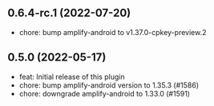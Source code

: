 ## 0.6.4-rc.1 (2022-07-20)

- chore: bump amplify-android to v1.37.0-cpkey-preview.2

## 0.5.0 (2022-05-17)

- feat: Initial release of this plugin
- chore: bump amplify-android version to 1.35.3 (#1586)
- chore: downgrade amplify-android to 1.33.0 (#1591)
